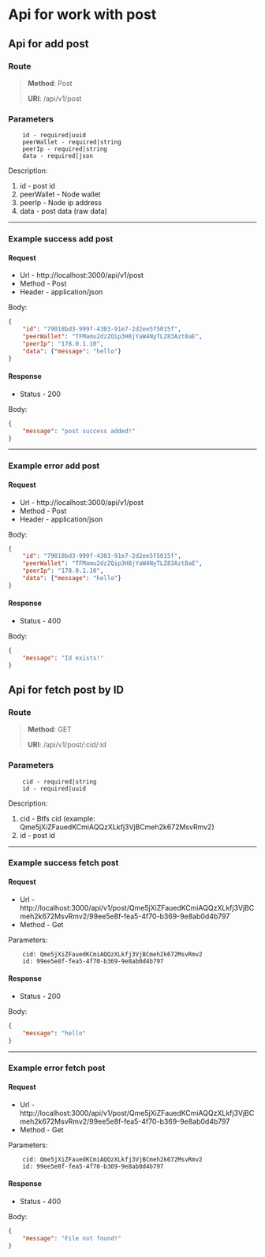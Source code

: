 # Api for work with post

## Api for add post

### Route
> **Method**: Post
>
> **URI**: /api/v1/post

### Parameters
```
    id - required|uuid
    peerWallet - required|string
    peerIp - required|string
    data - required|json
```

Description:
1. id - post id
2. peerWallet - Node wallet
3. peerIp - Node ip address
4. data - post data (raw data)
---------------------------------------------------------
### Example success add post

#### Request 

* Url - http://localhost:3000/api/v1/post
* Method - Post
* Header - application/json

Body:
```json
{
	"id": "79018bd3-999f-4303-91e7-2d2ee5f5015f",
	"peerWallet": "TFMamu2dzZQip3H8jYaW4NyTLZ83Azt8aE",
	"peerIp": "178.0.1.10",
	"data": {"message": "hello"}
}
``` 

#### Response
* Status - 200

Body:
```json
{
	"message": "post success added!"
}
``` 
---------------------------------------------------------
### Example error add post

#### Request 

* Url - http://localhost:3000/api/v1/post
* Method - Post
* Header - application/json

Body:
```json
{
	"id": "79018bd3-999f-4303-91e7-2d2ee5f5015f",
	"peerWallet": "TFMamu2dzZQip3H8jYaW4NyTLZ83Azt8aE",
	"peerIp": "178.0.1.10",
	"data": {"message": "hello"}
}
``` 

#### Response
* Status - 400

Body:
```json
{
	"message": "Id exists!"
}
``` 

## Api for fetch post by ID

### Route
> **Method**: GET
>
> **URI**: /api/v1/post/:cid/:id

### Parameters
```
    cid - required|string
    id - required|uuid
```

Description:
1. cid - Btfs cid (example: Qme5jXiZFauedKCmiAQQzXLkfj3VjBCmeh2k672MsvRmv2)
2. id - post id
---------------------------------------------------------
### Example success fetch post

#### Request 

* Url - http://localhost:3000/api/v1/post/Qme5jXiZFauedKCmiAQQzXLkfj3VjBCmeh2k672MsvRmv2/99ee5e8f-fea5-4f70-b369-9e8ab0d4b797
* Method - Get

Parameters:
```
    cid: Qme5jXiZFauedKCmiAQQzXLkfj3VjBCmeh2k672MsvRmv2
    id: 99ee5e8f-fea5-4f70-b369-9e8ab0d4b797
``` 

#### Response
* Status - 200

Body:
```json
{
    "message": "hello"
}
``` 
---------------------------------------------------------
### Example error fetch post

#### Request 

* Url - http://localhost:3000/api/v1/post/Qme5jXiZFauedKCmiAQQzXLkfj3VjBCmeh2k672MsvRmv2/99ee5e8f-fea5-4f70-b369-9e8ab0d4b797
* Method - Get

Parameters:
```
    cid: Qme5jXiZFauedKCmiAQQzXLkfj3VjBCmeh2k672MsvRmv2
    id: 99ee5e8f-fea5-4f70-b369-9e8ab0d4b797
``` 

#### Response
* Status - 400

Body:
```json
{
	"message": "File not found!"
}
``` 
